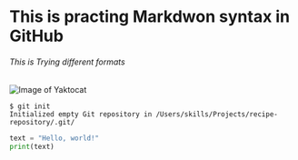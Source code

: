 # This is practing Markdwon syntax in GitHub
###### This is Trying different formats

![Image of Yaktocat](https://octodex.github.com/images/yaktocat.png)

```
$ git init
Initialized empty Git repository in /Users/skills/Projects/recipe-repository/.git/
```

```python
text = "Hello, world!"
print(text)
```
